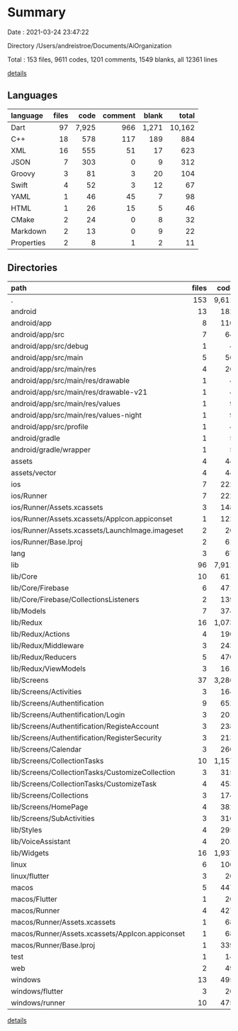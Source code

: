 # Summary

Date : 2021-03-24 23:47:22

Directory /Users/andreistroe/Documents/AiOrganization

Total : 153 files,  9611 codes, 1201 comments, 1549 blanks, all 12361 lines

[details](details.md)

## Languages
| language | files | code | comment | blank | total |
| :--- | ---: | ---: | ---: | ---: | ---: |
| Dart | 97 | 7,925 | 966 | 1,271 | 10,162 |
| C++ | 18 | 578 | 117 | 189 | 884 |
| XML | 16 | 555 | 51 | 17 | 623 |
| JSON | 7 | 303 | 0 | 9 | 312 |
| Groovy | 3 | 81 | 3 | 20 | 104 |
| Swift | 4 | 52 | 3 | 12 | 67 |
| YAML | 1 | 46 | 45 | 7 | 98 |
| HTML | 1 | 26 | 15 | 5 | 46 |
| CMake | 2 | 24 | 0 | 8 | 32 |
| Markdown | 2 | 13 | 0 | 9 | 22 |
| Properties | 2 | 8 | 1 | 2 | 11 |

## Directories
| path | files | code | comment | blank | total |
| :--- | ---: | ---: | ---: | ---: | ---: |
| . | 153 | 9,611 | 1,201 | 1,549 | 12,361 |
| android | 13 | 182 | 53 | 32 | 267 |
| android/app | 8 | 110 | 52 | 20 | 182 |
| android/app/src | 7 | 64 | 49 | 9 | 122 |
| android/app/src/debug | 1 | 4 | 3 | 1 | 8 |
| android/app/src/main | 5 | 56 | 43 | 7 | 106 |
| android/app/src/main/res | 4 | 26 | 32 | 6 | 64 |
| android/app/src/main/res/drawable | 1 | 4 | 7 | 2 | 13 |
| android/app/src/main/res/drawable-v21 | 1 | 4 | 7 | 2 | 13 |
| android/app/src/main/res/values | 1 | 9 | 9 | 1 | 19 |
| android/app/src/main/res/values-night | 1 | 9 | 9 | 1 | 19 |
| android/app/src/profile | 1 | 4 | 3 | 1 | 8 |
| android/gradle | 1 | 5 | 1 | 1 | 7 |
| android/gradle/wrapper | 1 | 5 | 1 | 1 | 7 |
| assets | 4 | 44 | 0 | 4 | 48 |
| assets/vector | 4 | 44 | 0 | 4 | 48 |
| ios | 7 | 222 | 2 | 9 | 233 |
| ios/Runner | 7 | 222 | 2 | 9 | 233 |
| ios/Runner/Assets.xcassets | 3 | 148 | 0 | 4 | 152 |
| ios/Runner/Assets.xcassets/AppIcon.appiconset | 1 | 122 | 0 | 1 | 123 |
| ios/Runner/Assets.xcassets/LaunchImage.imageset | 2 | 26 | 0 | 3 | 29 |
| ios/Runner/Base.lproj | 2 | 61 | 2 | 2 | 65 |
| lang | 3 | 67 | 0 | 5 | 72 |
| lib | 96 | 7,911 | 956 | 1,264 | 10,131 |
| lib/Core | 10 | 611 | 123 | 164 | 898 |
| lib/Core/Firebase | 6 | 471 | 119 | 128 | 718 |
| lib/Core/Firebase/CollectionsListeners | 2 | 139 | 23 | 43 | 205 |
| lib/Models | 7 | 374 | 10 | 65 | 449 |
| lib/Redux | 16 | 1,073 | 260 | 377 | 1,710 |
| lib/Redux/Actions | 4 | 190 | 2 | 86 | 278 |
| lib/Redux/Middleware | 3 | 243 | 34 | 59 | 336 |
| lib/Redux/Reducers | 5 | 470 | 223 | 197 | 890 |
| lib/Redux/ViewModels | 3 | 161 | 0 | 32 | 193 |
| lib/Screens | 37 | 3,286 | 143 | 379 | 3,808 |
| lib/Screens/Activities | 3 | 164 | 4 | 13 | 181 |
| lib/Screens/Authentification | 9 | 652 | 10 | 47 | 709 |
| lib/Screens/Authentification/Login | 3 | 201 | 0 | 13 | 214 |
| lib/Screens/Authentification/RegisteAccount | 3 | 238 | 9 | 20 | 267 |
| lib/Screens/Authentification/RegisterSecurity | 3 | 213 | 1 | 14 | 228 |
| lib/Screens/Calendar | 3 | 260 | 21 | 40 | 321 |
| lib/Screens/CollectionTasks | 10 | 1,157 | 55 | 153 | 1,365 |
| lib/Screens/CollectionTasks/CustomizeCollection | 3 | 315 | 9 | 40 | 364 |
| lib/Screens/CollectionTasks/CustomizeTask | 4 | 453 | 28 | 61 | 542 |
| lib/Screens/Collections | 3 | 174 | 3 | 15 | 192 |
| lib/Screens/HomePage | 4 | 382 | 20 | 45 | 447 |
| lib/Screens/SubActivities | 3 | 316 | 26 | 45 | 387 |
| lib/Styles | 4 | 295 | 4 | 38 | 337 |
| lib/VoiceAssistant | 4 | 201 | 1 | 28 | 230 |
| lib/Widgets | 16 | 1,937 | 399 | 191 | 2,527 |
| linux | 6 | 106 | 25 | 40 | 171 |
| linux/flutter | 3 | 20 | 7 | 13 | 40 |
| macos | 5 | 447 | 3 | 12 | 462 |
| macos/Flutter | 1 | 20 | 3 | 4 | 27 |
| macos/Runner | 4 | 427 | 0 | 8 | 435 |
| macos/Runner/Assets.xcassets | 1 | 68 | 0 | 1 | 69 |
| macos/Runner/Assets.xcassets/AppIcon.appiconset | 1 | 68 | 0 | 1 | 69 |
| macos/Runner/Base.lproj | 1 | 339 | 0 | 1 | 340 |
| test | 1 | 14 | 10 | 7 | 31 |
| web | 2 | 49 | 15 | 6 | 70 |
| windows | 13 | 495 | 92 | 156 | 743 |
| windows/flutter | 3 | 20 | 7 | 13 | 40 |
| windows/runner | 10 | 475 | 85 | 143 | 703 |

[details](details.md)